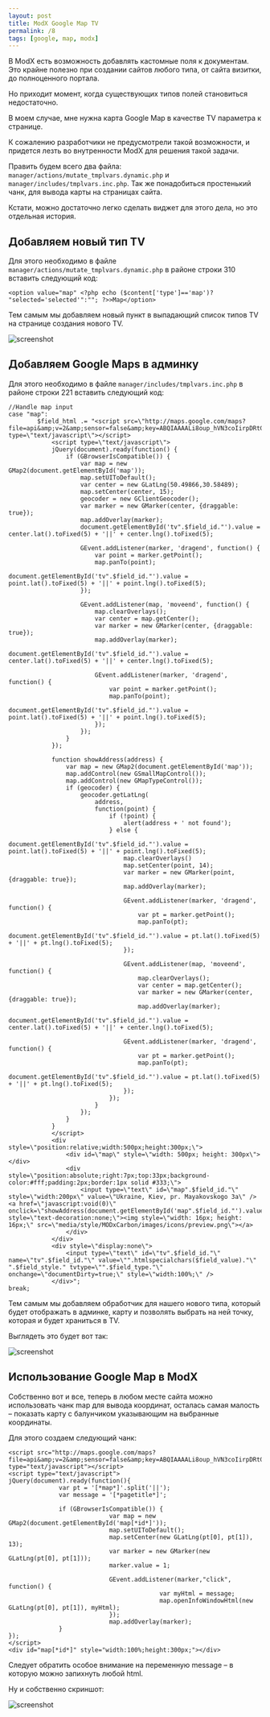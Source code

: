```yaml
---
layout: post
title: ModX Google Map TV
permalink: /8
tags: [google, map, modx]
---
```


В ModX есть возможность добавлять кастомные поля к документам. Это крайне полезно при создании сайтов любого типа, от сайта визитки, до полноценного портала.

Но приходит момент, когда существующих типов полей становиться недостаточно.

В моем случае, мне нужна карта Google Map в качестве TV параметра к странице.

К сожалению разработчики не предусмотрели такой возможности, и придется лезть во внутренности ModX для решения такой задачи.

Править будем всего два файла: `manager/actions/mutate_tmplvars.dynamic.php` и `manager/includes/tmplvars.inc.php`. Так же понадобиться простенький чанк, для вывода карты на страницах сайта.

Кстати, можно достаточно легко сделать виджет для этого дела, но это отдельная история.

Добавляем новый тип TV
----------------------

Для этого необходимо в файле `manager/actions/mutate_tmplvars.dynamic.php` в районе строки 310 вставить следующий код:

    <option value="map" <?php echo ($content['type']=='map')? "selected='selected'":""; ?>>Map</option>

Тем самым мы добавляем новый пункт в выпадающий список типов TV на странице создания нового TV.

![screenshot](http://mac-blog.org.ua/wp-content/uploads/modx-add-new-tv-type.png)

Добавляем Google Maps в админку
-------------------------------

Для этого необходимо в файле `manager/includes/tmplvars.inc.php` в районе строки 221 вставить следующий код:

    //Handle map input
    case "map":
            $field_html .= "<script src=\"http://maps.google.com/maps?file=api&amp;v=2&amp;sensor=false&amp;key=ABQIAAAALi8oup_hVN3coIirpDRtGBSSY0Zgq2o_FhJKf_QweInG70_auRQ7W64WzKxUfZauYW3SJMv8sNc57g\" type=\"text/javascript\"></script>
                <script type=\"text/javascript\">
                jQuery(document).ready(function() {
                    if (GBrowserIsCompatible()) {
                        var map = new GMap2(document.getElementById('map'));
                        map.setUIToDefault();
                        var center = new GLatLng(50.49866,30.58489);
                        map.setCenter(center, 15);
                        geocoder = new GClientGeocoder();
                        var marker = new GMarker(center, {draggable: true});
                        map.addOverlay(marker);
                        document.getElementById('tv".$field_id."').value = center.lat().toFixed(5) + '||' + center.lng().toFixed(5);

                        GEvent.addListener(marker, 'dragend', function() {
                            var point = marker.getPoint();
                            map.panTo(point);
                            document.getElementById('tv".$field_id."').value = point.lat().toFixed(5) + '||' + point.lng().toFixed(5);
                        });

                        GEvent.addListener(map, 'moveend', function() {
                            map.clearOverlays();
                            var center = map.getCenter();
                            var marker = new GMarker(center, {draggable: true});
                            map.addOverlay(marker);
                            document.getElementById('tv".$field_id."').value = center.lat().toFixed(5) + '||' + center.lng().toFixed(5);

                            GEvent.addListener(marker, 'dragend', function() {
                                var point = marker.getPoint();
                                map.panTo(point);
                                document.getElementById('tv".$field_id."').value = point.lat().toFixed(5) + '||' + point.lng().toFixed(5);
                            });
                        });
                    }
                });

                function showAddress(address) {
                    var map = new GMap2(document.getElementById('map'));
                    map.addControl(new GSmallMapControl());
                    map.addControl(new GMapTypeControl());
                    if (geocoder) {
                        geocoder.getLatLng(
                            address,
                            function(point) {
                                if (!point) {
                                    alert(address + ' not found');
                                } else {
                                    document.getElementById('tv".$field_id."').value = point.lat().toFixed(5) + '||' + point.lng().toFixed(5);
                                    map.clearOverlays()
                                    map.setCenter(point, 14);
                                    var marker = new GMarker(point, {draggable: true});
                                    map.addOverlay(marker);

                                    GEvent.addListener(marker, 'dragend', function() {
                                        var pt = marker.getPoint();
                                        map.panTo(pt);
                                        document.getElementById('tv".$field_id."').value = pt.lat().toFixed(5) + '||' + pt.lng().toFixed(5);
                                    });

                                    GEvent.addListener(map, 'moveend', function() {
                                        map.clearOverlays();
                                        var center = map.getCenter();
                                        var marker = new GMarker(center, {draggable: true});
                                        map.addOverlay(marker);
                                        document.getElementById('tv".$field_id."').value = center.lat().toFixed(5) + '||' + center.lng().toFixed(5);

                                    GEvent.addListener(marker, 'dragend', function() {
                                        var pt = marker.getPoint();
                                        map.panTo(pt);
                                        document.getElementById('tv".$field_id."').value = pt.lat().toFixed(5) + '||' + pt.lng().toFixed(5);
                                    });
                                });
                            }
                        });
                    }
                }
                </script>
                <div style=\"position:relative;width:500px;height:300px;\">
                    <div id=\"map\" style=\"width: 500px; height: 300px\"></div>
                    <div style=\"position:absolute;right:7px;top:33px;background-color:#fff;padding:2px;border:1px solid #333;\">
                        <input type=\"text\" id=\"map".$field_id."\"  style=\"width:200px\" value=\"Ukraine, Kiev, pr. Mayakovskogo 3a\" /> <a href=\"javascript:void(0)\" onclick=\"showAddress(document.getElementById('map".$field_id."').value)\" style=\"text-decoration:none;\"><img style=\"width: 16px; height: 16px;\" src=\"media/style/MODxCarbon/images/icons/preview.png\"></a>
                    </div>
                </div>
                <div style=\"display:none\">
                    <input type=\"text\" id=\"tv".$field_id."\" name=\"tv".$field_id."\" value=\"".htmlspecialchars($field_value)."\" ".$field_style." tvtype=\"".$field_type."\" onchange=\"documentDirty=true;\" style=\"width:100%;\" />
                </div>";
    break;

Тем самым мы добавляем обработчик для нашего нового типа, который будет отображать в админке, карту и позволять выбрать на ней точку, которая и будет храниться в TV.

Выглядеть это будет вот так:

![screenshot](http://mac-blog.org.ua/wp-content/uploads/modx-add-new-tv-type2.png)

Использование Google Map в ModX
-------------------------------

Собственно вот и все, теперь в любом месте сайта можно использовать чанк map для вывода координат, осталась самая малость – показать карту с балунчиком указывающим на выбранные координаты.

Для этого создаем следующий чанк:

    <script src="http://maps.google.com/maps?file=api&amp;v=2&amp;sensor=false&amp;key=ABQIAAAALi8oup_hVN3coIirpDRtGBSSY0Zgq2o_FhJKf_QweInG70_auRQ7W64WzKxUfZauYW3SJMv8sNc57g" type="text/javascript"></script>
    <script type="text/javascript">
    jQuery(document).ready(function(){
                  var pt = '[*map*]'.split('||');
                  var message = '[*pagetitle*]';

                  if (GBrowserIsCompatible()) {
                                var map = new GMap2(document.getElementById('map[*id*]'));
                                map.setUIToDefault();
                                map.setCenter(new GLatLng(pt[0], pt[1]), 13);
                                var marker = new GMarker(new GLatLng(pt[0], pt[1]));
                                marker.value = 1;

                                GEvent.addListener(marker,"click", function() {
                                              var myHtml = message;
                                              map.openInfoWindowHtml(new GLatLng(pt[0], pt[1]), myHtml);
                                });
                                map.addOverlay(marker);
                  }
    });
    </script>
    <div id="map[*id*]" style="width:100%;height:300px;"></div>

Следует обратить особое внимание на переменную message – в которую можно запихнуть любой html.

Ну и собственно скриншот:

![screenshot](http://mac-blog.org.ua/wp-content/uploads/modx-add-new-tv-type3.png)
